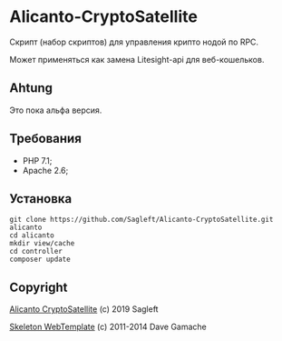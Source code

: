 
# Alicanto-CryptoSatellite

Скрипт (набор скриптов) для управления крипто нодой по RPC.

Может применяться как замена Litesight-api для веб-кошельков.

## Ahtung

Это пока альфа версия.

## Требования

* PHP 7.1;
* Apache 2.6;

## Установка

```
git clone https://github.com/Sagleft/Alicanto-CryptoSatellite.git alicanto
cd alicanto
mkdir view/cache
cd controller
composer update
```

## Copyright

[Alicanto CryptoSatellite](https://github.com/Sagleft/Alicanto-CryptoSatellite) (c) 2019 Sagleft

[Skeleton WebTemplate](https://github.com/dhg/Skeleton) (c) 2011-2014 Dave Gamache
